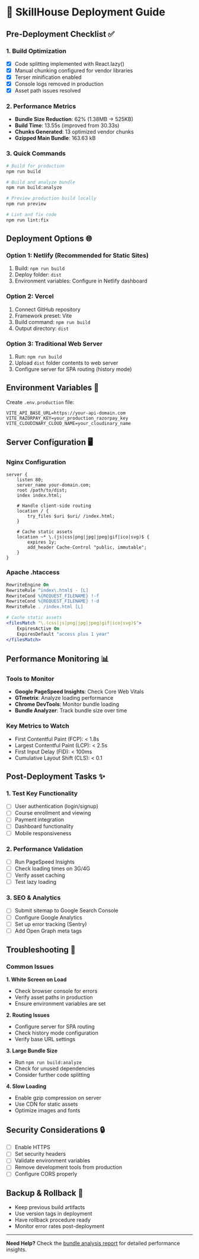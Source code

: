 # 🚀 SkillHouse Deployment Guide

## Pre-Deployment Checklist ✅

### 1. Build Optimization
- [x] Code splitting implemented with React.lazy()
- [x] Manual chunking configured for vendor libraries
- [x] Terser minification enabled
- [x] Console logs removed in production
- [x] Asset path issues resolved

### 2. Performance Metrics
- **Bundle Size Reduction**: 62% (1.38MB → 525KB)
- **Build Time**: 13.55s (improved from 30.33s)
- **Chunks Generated**: 13 optimized vendor chunks
- **Gzipped Main Bundle**: 163.63 kB

### 3. Quick Commands

```bash
# Build for production
npm run build

# Build and analyze bundle
npm run build:analyze

# Preview production build locally
npm run preview

# Lint and fix code
npm run lint:fix
```

## Deployment Options 🌐

### Option 1: Netlify (Recommended for Static Sites)
1. Build: `npm run build`
2. Deploy folder: `dist`
3. Environment variables: Configure in Netlify dashboard

### Option 2: Vercel
1. Connect GitHub repository
2. Framework preset: Vite
3. Build command: `npm run build`
4. Output directory: `dist`

### Option 3: Traditional Web Server
1. Run: `npm run build`
2. Upload `dist` folder contents to web server
3. Configure server for SPA routing (history mode)

## Environment Variables 🔧

Create `.env.production` file:
```
VITE_API_BASE_URL=https://your-api-domain.com
VITE_RAZORPAY_KEY=your_production_razorpay_key
VITE_CLOUDINARY_CLOUD_NAME=your_cloudinary_name
```

## Server Configuration 🖥️

### Nginx Configuration
```nginx
server {
    listen 80;
    server_name your-domain.com;
    root /path/to/dist;
    index index.html;

    # Handle client-side routing
    location / {
        try_files $uri $uri/ /index.html;
    }

    # Cache static assets
    location ~* \.(js|css|png|jpg|jpeg|gif|ico|svg)$ {
        expires 1y;
        add_header Cache-Control "public, immutable";
    }
}
```

### Apache .htaccess
```apache
RewriteEngine On
RewriteRule ^index\.html$ - [L]
RewriteCond %{REQUEST_FILENAME} !-f
RewriteCond %{REQUEST_FILENAME} !-d
RewriteRule . /index.html [L]

# Cache static assets
<filesMatch "\.(css|js|png|jpg|jpeg|gif|ico|svg)$">
    ExpiresActive On
    ExpiresDefault "access plus 1 year"
</filesMatch>
```

## Performance Monitoring 📊

### Tools to Monitor
- **Google PageSpeed Insights**: Check Core Web Vitals
- **GTmetrix**: Analyze loading performance
- **Chrome DevTools**: Monitor bundle loading
- **Bundle Analyzer**: Track bundle size over time

### Key Metrics to Watch
- First Contentful Paint (FCP): < 1.8s
- Largest Contentful Paint (LCP): < 2.5s
- First Input Delay (FID): < 100ms
- Cumulative Layout Shift (CLS): < 0.1

## Post-Deployment Tasks ✨

### 1. Test Key Functionality
- [ ] User authentication (login/signup)
- [ ] Course enrollment and viewing
- [ ] Payment integration
- [ ] Dashboard functionality
- [ ] Mobile responsiveness

### 2. Performance Validation
- [ ] Run PageSpeed Insights
- [ ] Check loading times on 3G/4G
- [ ] Verify asset caching
- [ ] Test lazy loading

### 3. SEO & Analytics
- [ ] Submit sitemap to Google Search Console
- [ ] Configure Google Analytics
- [ ] Set up error tracking (Sentry)
- [ ] Add Open Graph meta tags

## Troubleshooting 🔧

### Common Issues

**1. White Screen on Load**
- Check browser console for errors
- Verify asset paths in production
- Ensure environment variables are set

**2. Routing Issues**
- Configure server for SPA routing
- Check history mode configuration
- Verify base URL settings

**3. Large Bundle Size**
- Run `npm run build:analyze`
- Check for unused dependencies
- Consider further code splitting

**4. Slow Loading**
- Enable gzip compression on server
- Use CDN for static assets
- Optimize images and fonts

## Security Considerations 🔒

- [ ] Enable HTTPS
- [ ] Set security headers
- [ ] Validate environment variables
- [ ] Remove development tools from production
- [ ] Configure CORS properly

## Backup & Rollback 💾

- Keep previous build artifacts
- Use version tags in deployment
- Have rollback procedure ready
- Monitor error rates post-deployment

---

**Need Help?** Check the [bundle analysis report](./bundle-analysis.html) for detailed performance insights.
